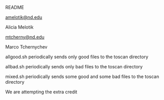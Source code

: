 README

amelotik@nd.edu

Alicia Melotik

mtcherny@nd.edu

Marco Tchernychev

allgood.sh periodically sends only good files to the toscan directory

allbad.sh periodically sends only bad files to the toscan directory

mixed.sh periodically sends some good and some bad files to the toscan directory

We are attempting the extra credit

